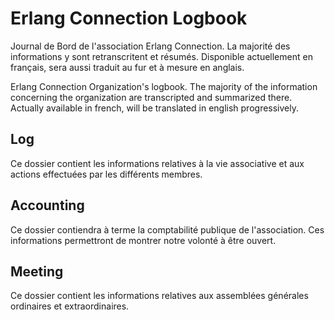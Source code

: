 # Erlang Connection Logbook

Journal de Bord de l'association Erlang Connection. La majorité des
informations y sont retranscritent et résumés. Disponible actuellement
en français, sera aussi traduit au fur et à mesure en anglais.

Erlang Connection Organization's logbook. The majority of the
information concerning the organization are transcripted and
summarized there. Actually available in french, will be translated in
english progressively.

## Log

Ce dossier contient les informations relatives à la vie associative et
aux actions effectuées par les différents membres.

## Accounting

Ce dossier contiendra à terme la comptabilité publique de
l'association. Ces informations permettront de montrer notre volonté à
être ouvert.

## Meeting

Ce dossier contient les informations relatives aux assemblées
générales ordinaires et extraordinaires.
